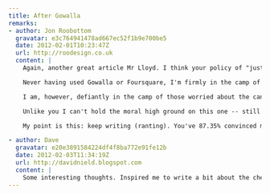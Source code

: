 ```yaml
---
title: After Gowalla
remarks:
- author: Jon Roobottom
  gravatar: e3c764941478ad667ec52f1b9e700be5
  date: 2012-02-01T10:23:47Z
  url: http://roodesign.co.uk
  content: |
    Again, another great article Mr Lloyd. I think your policy of "just post it" is really working out for you.

    Never having used Gowalla or Foursquare, I'm firmly in the camp of those who don't get why anyone would bother -- but, as their success shows -- people obviously do.

    I am, however, defiantly in the camp of those worried about the cancer-like growth of Facebook and it's underhand methods of buying up everyone in sight and their use of tracking cookies on every site they can get their grubby little hands on.

    Unlike you I can't hold the moral high ground on this one -- still being a Facebook user myself. One day, I hope to cut out that particular nasty little habit. But that doesn't mean I don't support your ideals.

    My point is this: keep writing (ranting). You've 87.35% convinced me that I should delete my facebook account.

- author: Dave
  gravatar: e20e3891584224df4f8ba772e91fe12b
  date: 2012-02-03T11:34:19Z
  url: http://davidnield.blogspot.com
  content: |
    Some interesting thoughts. Inspired me to write a bit about the check-in: <http://davidnield.blogspot.com/2012/02/check-ins-whats-point.html>.
---
```


